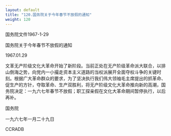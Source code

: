 ```yaml
---
layout: default
title: "120.国务院关于今年春节不放假的通知"
weight: 120
---
```


国务院文件1967-1-29

国务院关于今年春节不放假的通知

1967.01.29

文革无产阶级文化大革命开始了新阶段。当前正处在无产阶级革命派大联合，以排山倒海之势，向党内一小撮走资本主义道路的当权派展开全面夺权斗争的关键时刻。根据广大革命群众的要求，为了坚决执行我们伟大领袖毛主席提出的抓革命、促生产的方针，夺取革命、生产双胜利，将无产阶级文化大革命推向新的高潮，国务院决定：一九六七年春节不放假；职工探亲假在文化大革命期间暂停执行，以后再补。

国务院

一九六七年一月二十九日

CCRADB


